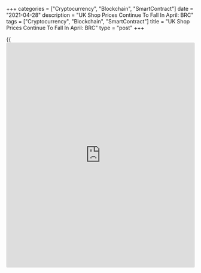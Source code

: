 +++
categories = ["Cryptocurrency", "Blockchain", "SmartContract"]
date = "2021-04-28"
description = "UK Shop Prices Continue To Fall In April: BRC"
tags = ["Cryptocurrency", "Blockchain", "SmartContract"]
title = "UK Shop Prices Continue To Fall In April: BRC"
type = "post"
+++

{{<iframe id="large-banner" src="https://www.bounty.group/#slide=3.0" width="100%" height="600" scrolling="no" style="border: 0px solid rgb(216, 221, 230); border-radius: 3px;">}}

UK shop prices continued to decline in April, data from the British
Retail Consortium showed on Wednesday.

The shop price index dropped 1.3 percent year-on-year in April,
following a 2.4 percent decrease in March.

Both food and non-food prices declined in April. The fall in food prices
was the result of fewer promotions compared to previous year.

In the months ahead retailers will have to battle the cost pressures
from Brexit red-tape, rising shipping costs due to international supply
issues, as well as increasing global food and oil prices, Helen
Dickinson, chief executive at BRC, said.

As these costs filter through, retailers may be left with no option but
to pass on some of these costs to consumers, Dickinson added.

For comments and feedback [contact](https://www.playgroundfx.com/contact/): editorial@rtt[news](https://www.letsplayfx.com/blog/forex-news-website/).com

[Economic News][1]

 **What parts of the world are seeing the best (and worst) economic
performances lately? Click[here][2] to check out our [Econ Scorecard][2]
and find out! See up-to-the-moment [ranking](https://www.playgroundfx.com/blog/crypto-exchange-ranking/)s for the best and worst
performers in [GDP][2], [unemployment rate][3], [inflation][4] and much
more.**

   1. www.rtt[news](https://www.letsplayfx.com/blog/forex-news-website/).com/Content/EconomicNews.aspx
   2. www.rtt[news](https://www.letsplayfx.com/blog/forex-news-website/).com/economic-scorecard/world-rank/GDP/highest-performance.aspx
   3. www.rtt[news](https://www.letsplayfx.com/blog/forex-news-website/).com/economic-scorecard/world-rank/unemployment-rate/lowest-performance.aspx
   4. www.rtt[news](https://www.letsplayfx.com/blog/forex-news-website/).com/economic-scorecard/world-rank/CPI/highest-performance.aspx